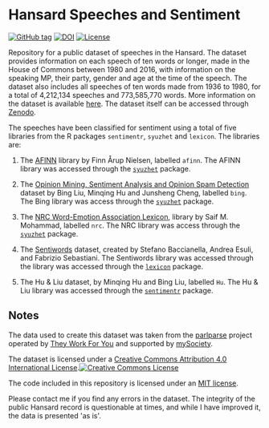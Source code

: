 # Hansard Speeches and Sentiment
[![GitHub tag](https://img.shields.io/github/tag/evanodell/hansard-data.svg)](https://github.com/evanodell/hansard-data)
[![DOI](https://zenodo.org/badge/DOI/10.5281/zenodo.376839.svg)](https://doi.org/10.5281/zenodo.376839)
[![License](http://img.shields.io/:license-mit-blue.svg)](http://doge.mit-license.org)

Repository for a public dataset of speeches in the Hansard. The dataset provides information on each speech of ten words or longer, made in the House of Commons between 1980 and 2016, with information on the speaking MP, their party, gender and age at the time of the speech. The dataset also includes all speeches of ten words made from 1936 to 1980, for a total of 4,212,134 speeches and 773,585,770 words. More information on the dataset is available [here](http://evanodell.com/datasets/hansard-data/). The dataset itself can be accessed through [Zenodo](http://doi.org/10.5281/zenodo.376839).

The speeches have been classified for sentiment using a total of five libraries from the R packages `sentimentr`, `syuzhet` and `lexicon`. The libraries are:

1. The [AFINN](http://www2.imm.dtu.dk/pubdb/views/publication_details.php?id=6010) library by Finn Årup Nielsen, labelled `afinn`. The AFINN library was accessed through the [`syuzhet`](https://cran.r-project.org/package=syuzhet) package.

2. The [Opinion Mining, Sentiment Analysis and Opinion Spam Detection](https://www.cs.uic.edu/~liub/FBS/sentiment-analysis.html) dataset by Bing Liu, Minqing Hu and Junsheng Cheng, labelled `bing`. The Bing library was access through the [`syuzhet`](https://cran.r-project.org/package=syuzhet) package.

3. The [NRC Word-Emotion Association Lexicon](http://saifmohammad.com/WebPages/lexicons.html), library by Saif M. Mohammad, labelled `nrc`. The NRC library was access through the [`syuzhet`](https://cran.r-project.org/package=syuzhet) package.

4. The [Sentiwords](http://sentiwordnet.isti.cnr.it/) dataset, created by Stefano Baccianella, Andrea Esuli, and Fabrizio Sebastiani. The Sentiwords library was accessed through the library was accessed through the [`lexicon`](https://cran.r-project.org/package=lexicon) package.

5. The Hu & Liu dataset, by Minqing Hu and Bing Liu, labelled `Hu`. The Hu & Liu library was accessed through the [`sentimentr`](https://cran.r-project.org/package=sentimentr) package.


## Notes

The data used to create this dataset was taken from the [parlparse](https://github.com/mysociety/parlparse) project operated by [They Work For You](https://www.theyworkforyou.com/) and supported by [mySociety](https://www.mysociety.org/).  

The dataset is licensed under a <a rel="license" href="http://creativecommons.org/licenses/by/4.0/">Creative Commons Attribution 4.0 International License</a>.<a rel="license" href="http://creativecommons.org/licenses/by/4.0/"><img alt="Creative Commons License" style="border-width:0" src="https://i.creativecommons.org/l/by/4.0/80x15.png" /></a>

The code included in this repository is licensed under an [MIT license](https://github.com/EvanOdell/hansard-speeches-and-sentiment/blob/master/LICENSE).

 Please contact me if you find any errors in the dataset. The integrity of the public Hansard record is questionable at times, and while I have improved it, the data is presented 'as is'.
